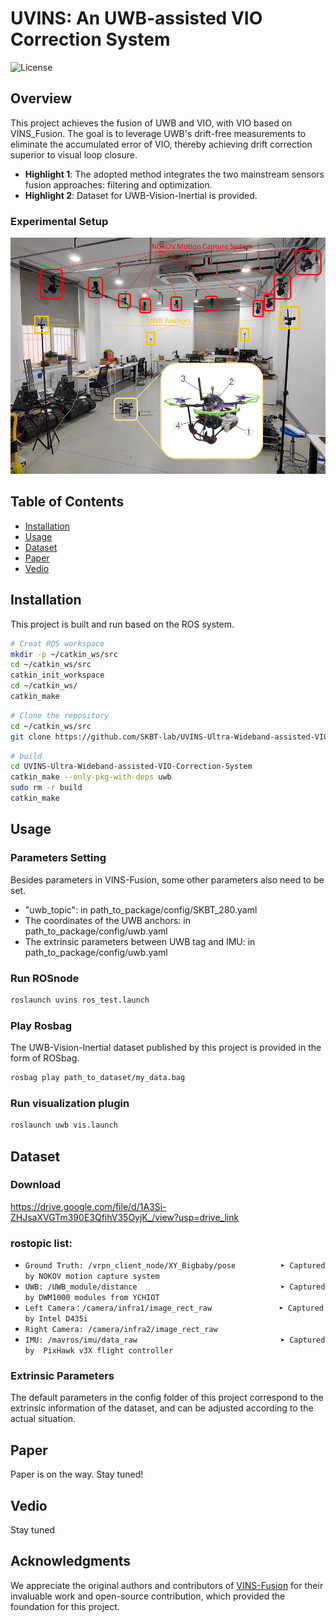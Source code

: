 # UVINS: An UWB-assisted VIO Correction System

![License](https://img.shields.io/github/license/SKBT-lab/UVINS-Ultra-Wideband-assisted-VIO-Correction-System) 

## Overview

This project achieves the fusion of UWB and VIO, with VIO based on VINS_Fusion. The goal is to leverage UWB's drift-free measurements to eliminate the accumulated error of VIO, thereby achieving drift correction superior to visual loop closure.

- **Highlight 1**: The adopted method integrates the two mainstream sensors fusion approaches: filtering and optimization.
- **Highlight 2**: Dataset for UWB-Vision-Inertial is provided.

### Experimental Setup
![experimental setup](https://github.com/SKBT-lab/UVINS-Ultra-Wideband-assisted-VIO-Correction-System/blob/master/support_files/experimental_setup.jpeg)
## Table of Contents

- [Installation](#installation)
- [Usage](#usage)
- [Dataset](#dataset)
- [Paper](#paper)
- [Vedio](#vedio)

## Installation
This project is built and run based on the ROS system.
```bash
# Creat ROS workspace
mkdir -p ~/catkin_ws/src
cd ~/catkin_ws/src
catkin_init_workspace
cd ~/catkin_ws/
catkin_make
```
```bash
# Clone the repository
cd ~/catkin_ws/src
git clone https://github.com/SKBT-lab/UVINS-Ultra-Wideband-assisted-VIO-Correction-System.git
```
```bash
# build
cd UVINS-Ultra-Wideband-assisted-VIO-Correction-System
catkin_make --only-pkg-with-deps uwb
sudo rm -r build
catkin_make
```
## Usage
### Parameters Setting
Besides parameters in VINS-Fusion, some other parameters also need to be set.
- "uwb_topic": in path_to_package/config/SKBT_280.yaml
- The coordinates of the UWB anchors: in path_to_package/config/uwb.yaml
- The extrinsic parameters between UWB tag and IMU: in path_to_package/config/uwb.yaml
### Run ROSnode
```bash
roslaunch uvins ros_test.launch
```
### Play Rosbag
The UWB-Vision-Inertial dataset published by this project is provided in the form of ROSbag.
```bash
rosbag play path_to_dataset/my_data.bag
```
### Run visualization plugin
```bash
roslaunch uwb vis.launch
```

## Dataset
### Download 
https://drive.google.com/file/d/1A3Si-ZHJsaXVGTm390E3QfihV35OyjK_/view?usp=drive_link
### rostopic list:
- `Ground Truth: /vrpn_client_node/XY_Bigbaby/pose          ➤ Captured by NOKOV motion capture system`
- `UWB: /UWB_module/distance                                ➤ Captured by DWM1000 modules from YCHIOT`
- `Left Camera：/camera/infra1/image_rect_raw               ➤ Captured by Intel D435i`
- `Right Camera: /camera/infra2/image_rect_raw`               
- `IMU: /mavros/imu/data_raw                                ➤ Captured by  PixHawk v3X flight controller`
### Extrinsic Parameters
The default parameters in the config folder of this project correspond to the extrinsic information of the dataset, and can be adjusted according to the actual situation.
## Paper
Paper is on the way. Stay tuned!

## Vedio
Stay tuned

## Acknowledgments
We appreciate the original authors and contributors of [VINS-Fusion](https://github.com/HKUST-Aerial-Robotics/VINS-Fusion.git) for their invaluable work and open-source contribution, which provided the foundation for this project.
